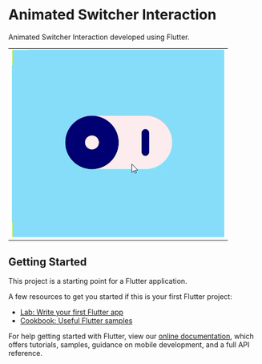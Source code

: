 # Animated Switcher Interaction

Animated Switcher Interaction developed using Flutter.

<div style="text-align: center"><table><tr>
  <td style="text-align: center">
     <img src="animated_switcher.gif" /></a>
</td>
 </tr></table>
 </div>

## Getting Started

This project is a starting point for a Flutter application.

A few resources to get you started if this is your first Flutter project:

- [Lab: Write your first Flutter app](https://flutter.dev/docs/get-started/codelab)
- [Cookbook: Useful Flutter samples](https://flutter.dev/docs/cookbook)

For help getting started with Flutter, view our
[online documentation](https://flutter.dev/docs), which offers tutorials,
samples, guidance on mobile development, and a full API reference.
